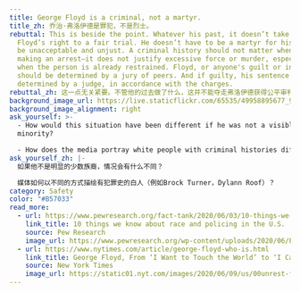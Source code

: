 ```yaml
---
title: George Floyd is a criminal, not a martyr.
title_zh: 乔治·弗洛伊德是罪犯，不是烈士。
rebuttal: This is beside the point. Whatever his past, it doesn’t take away
  Floyd’s right to a fair trial. He doesn’t have to be a martyr for his death to
  be unacceptable and unjust. A criminal history should not matter when a cop is
  making an arrest—it does not justify excessive force or murder, especially
  when the person is already restrained. Floyd, or anyone's guilt or innocence
  should be determined by a jury of peers. And if guilty, his sentence should be
  determined by a judge, in accordance with the charges.
rebuttal_zh: 这一点无关紧要。不管他的过去做了什么，这并不能夺走弗洛伊德获得公平审判的权利。他不必成为烈士，他的死是不可接受的和不公正的。当警察进行逮捕时，犯罪史并不重要，它不能成为过度使用武力或谋杀的理由，尤其是当此人已经受到人身限制时。弗洛伊德，或者任何人的有罪或无罪应该由陪审团来决定。如果有罪，他的刑期应该由法官根据指控确定。
background_image_url: https://live.staticflickr.com/65535/49958895677_9ecc95179d_b.jpg
background_image_alignment: right
ask_yourself: >-
  - How would this situation have been different if he was not a visible
  minority?

  - How does the media portray white people with criminal histories differently (e.g. Brock Turner, Dylann Roof)?
ask_yourself_zh: |-
  如果他不是明显的少数族裔，情况会有什么不同？

  媒体如何以不同的方式描绘有犯罪史的白人（例如Brock Turner，Dylann Roof）？
category: Safety
color: "#B57033"
read_more:
  - url: https://www.pewresearch.org/fact-tank/2020/06/03/10-things-we-know-about-race-and-policing-in-the-u-s/
    link_title: 10 things we know about race and policing in the U.S.
    source: Pew Research
    image_url: https://www.pewresearch.org/wp-content/uploads/2020/06/FT_20.06.02_RacePolicing_feature.jpg
  - url: https://www.nytimes.com/article/george-floyd-who-is.html
    link_title: George Floyd, From ‘I Want to Touch the World’ to ‘I Can’t Breathe’
    source: New York Times
    image_url: https://static01.nyt.com/images/2020/06/09/us/00unrest-floydprofile01alt/merlin_173327667_67685113-1ffa-472b-8493-57383d2b8ffd-superJumbo.jpg?quality=90&auto=webp
---
```

